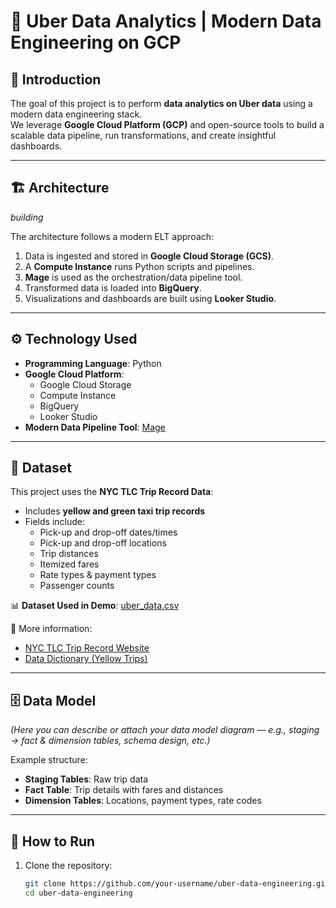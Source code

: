 # 🚖 Uber Data Analytics | Modern Data Engineering on GCP

## 📌 Introduction
The goal of this project is to perform **data analytics on Uber data** using a modern data engineering stack.  
We leverage **Google Cloud Platform (GCP)** and open-source tools to build a scalable data pipeline, run transformations, and create insightful dashboards.

---

## 🏗️ Architecture
*building*  

The architecture follows a modern ELT approach:
1. Data is ingested and stored in **Google Cloud Storage (GCS)**.  
2. A **Compute Instance** runs Python scripts and pipelines.  
3. **Mage** is used as the orchestration/data pipeline tool.  
4. Transformed data is loaded into **BigQuery**.  
5. Visualizations and dashboards are built using **Looker Studio**.

---

## ⚙️ Technology Used
- **Programming Language**: Python  
- **Google Cloud Platform**:
  - Google Cloud Storage  
  - Compute Instance  
  - BigQuery  
  - Looker Studio  
- **Modern Data Pipeline Tool**: [Mage](https://www.mage.ai/)  






---

## 📂 Dataset
This project uses the **NYC TLC Trip Record Data**:  

- Includes **yellow and green taxi trip records**  
- Fields include:
  - Pick-up and drop-off dates/times  
  - Pick-up and drop-off locations  
  - Trip distances  
  - Itemized fares  
  - Rate types & payment types  
  - Passenger counts  

📊 **Dataset Used in Demo**: [uber_data.csv](https://github.com/darshilparmar/uber-etl-pipeline-data-engineering-project/blob/main/data/uber_data.csv)  

🔗 More information:  
- [NYC TLC Trip Record Website](https://www.nyc.gov/site/tlc/about/tlc-trip-record-data.page)  
- [Data Dictionary (Yellow Trips)](https://www.nyc.gov/assets/tlc/downloads/pdf/data_dictionary_trip_records_yellow.pdf)

---

## 🗄️ Data Model
*(Here you can describe or attach your data model diagram — e.g., staging → fact & dimension tables, schema design, etc.)*

Example structure:
- **Staging Tables**: Raw trip data  
- **Fact Table**: Trip details with fares and distances  
- **Dimension Tables**: Locations, payment types, rate codes  

---

## 🚀 How to Run
1. Clone the repository:  
   ```bash
   git clone https://github.com/your-username/uber-data-engineering.git
   cd uber-data-engineering
